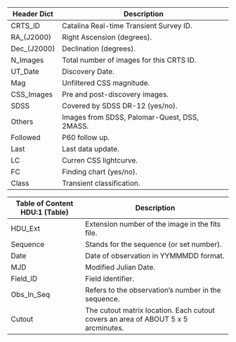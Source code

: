 | Header Dict | Description                                  |
|-------------|----------------------------------------------|
| CRTS_ID     | Catalina Real-time Transient Survey  ID.     |
| RA_(J2000)  | Right Ascension (degrees).                   |
| Dec_(J2000) | Declination (degrees).                       |
| N_Images    | Total number of images for this CRTS ID.     |
| UT_Date     | Discovery Date.                              |
| Mag         | Unfiltered CSS magnitude.                    |
| CSS_Images  | Pre and post-discovery images.               |
| SDSS        | Covered by SDSS DR-12 (yes/no).              |
| Others      | Images from SDSS, Palomar-Quest, DSS, 2MASS. |
| Followed    | P60 follow up.                               |
| Last        | Last data update.                            |
| LC          | Curren CSS lightcurve.                       |
| FC          | Finding chart (yes/no).                      |
| Class       | Transient classification.                    |



| Table of Content HDU:1 (Table) | Description                                                                |
|-------------------------|-----------------------------------------------------------------------------------|
| HDU_Ext                 | Extension number of the image in the fits file.                                   |
| Sequence                | Stands for the sequence (or set number).                                          |
| Date                    | Date of observation in YYMMMDD format.                                            |
| MJD                     | Modified Julian Date.                                                             |
| Field_ID                | Field identifier.                                                                 |
| Obs_In_Seq              | Refers to the observation’s number in the sequence.                               |
| Cutout                  | The cutout matrix location. Each cutout covers an area of ABOUT 5 x 5 arcminutes. |